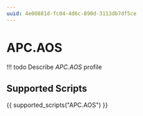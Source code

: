 ```yaml
---
uuid: 4e00881d-fc04-4d6c-890d-3113db7df5ce
---
```



# APC.AOS


<!-- prettier-ignore -->
!!! todo
    Describe *APC.AOS* profile

## Supported Scripts

{{ supported_scripts("APC.AOS") }}
